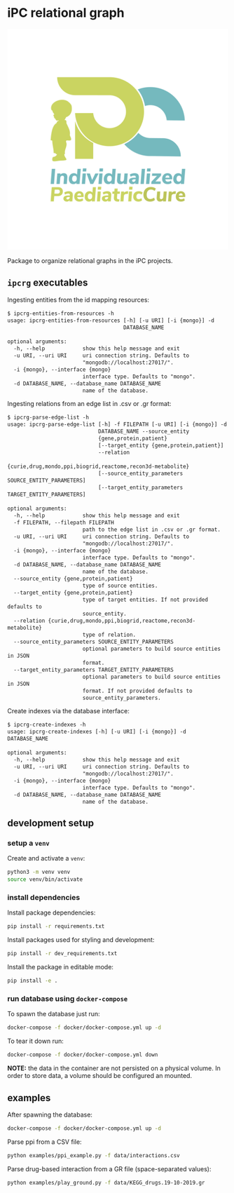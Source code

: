 # iPC relational graph

![ipc-logo](./docs/_static/logo.png)

Package to organize relational graphs in the iPC projects.

## `ipcrg` executables

Ingesting entities from the id mapping resources:

```console
$ ipcrg-entities-from-resources -h
usage: ipcrg-entities-from-resources [-h] [-u URI] [-i {mongo}] -d
                                     DATABASE_NAME

optional arguments:
  -h, --help            show this help message and exit
  -u URI, --uri URI     uri connection string. Defaults to
                        "mongodb://localhost:27017/".
  -i {mongo}, --interface {mongo}
                        interface type. Defaults to "mongo".
  -d DATABASE_NAME, --database_name DATABASE_NAME
                        name of the database.
```

Ingesting relations from an edge list in .csv or .gr format:

```console
$ ipcrg-parse-edge-list -h
usage: ipcrg-parse-edge-list [-h] -f FILEPATH [-u URI] [-i {mongo}] -d
                             DATABASE_NAME --source_entity
                             {gene,protein,patient}
                             [--target_entity {gene,protein,patient}]
                             --relation
                             {curie,drug,mondo,ppi,biogrid,reactome,recon3d-metabolite}
                             [--source_entity_parameters SOURCE_ENTITY_PARAMETERS]
                             [--target_entity_parameters TARGET_ENTITY_PARAMETERS]

optional arguments:
  -h, --help            show this help message and exit
  -f FILEPATH, --filepath FILEPATH
                        path to the edge list in .csv or .gr format.
  -u URI, --uri URI     uri connection string. Defaults to
                        "mongodb://localhost:27017/".
  -i {mongo}, --interface {mongo}
                        interface type. Defaults to "mongo".
  -d DATABASE_NAME, --database_name DATABASE_NAME
                        name of the database.
  --source_entity {gene,protein,patient}
                        type of source entities.
  --target_entity {gene,protein,patient}
                        type of target entities. If not provided defaults to
                        source_entity.
  --relation {curie,drug,mondo,ppi,biogrid,reactome,recon3d-metabolite}
                        type of relation.
  --source_entity_parameters SOURCE_ENTITY_PARAMETERS
                        optional parameters to build source entities in JSON
                        format.
  --target_entity_parameters TARGET_ENTITY_PARAMETERS
                        optional parameters to build source entities in JSON
                        format. If not provided defaults to
                        source_entity_parameters.
```

Create indexes via the database interface:

```console
$ ipcrg-create-indexes -h
usage: ipcrg-create-indexes [-h] [-u URI] [-i {mongo}] -d DATABASE_NAME

optional arguments:
  -h, --help            show this help message and exit
  -u URI, --uri URI     uri connection string. Defaults to
                        "mongodb://localhost:27017/".
  -i {mongo}, --interface {mongo}
                        interface type. Defaults to "mongo".
  -d DATABASE_NAME, --database_name DATABASE_NAME
                        name of the database.
```

## development setup

### setup a `venv`

Create and activate a `venv`:

```sh
python3 -m venv venv
source venv/bin/activate
```

### install dependencies

Install package dependencies:

```sh
pip install -r requirements.txt
```

Install packages used for styling and development:

```sh
pip install -r dev_requirements.txt
```

Install the package in editable mode:

```sh
pip install -e .
```

### run database using `docker-compose`

To spawn the database just run:

```sh
docker-compose -f docker/docker-compose.yml up -d
```

To tear it down run:

```sh
docker-compose -f docker/docker-compose.yml down
```

**NOTE:** the data in the container are not persisted on a physical volume. In order to store data, a volume should be configured an mounted.

## examples

After spawning the database:

```sh
docker-compose -f docker/docker-compose.yml up -d
```

Parse ppi from a CSV file:

```sh
python examples/ppi_example.py -f data/interactions.csv
```

Parse drug-based interaction from a GR file (space-separated values):

```sh
python examples/play_ground.py -f data/KEGG_drugs.19-10-2019.gr
```
